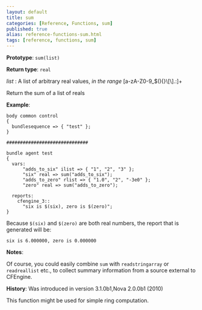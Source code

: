```yaml
---
layout: default
title: sum
categories: [Reference, Functions, sum]
published: true
alias: reference-functions-sum.html
tags: [reference, functions, sum]
---
```


**Prototype**: `sum(list)`

**Return type**: `real`

  
 *list* : A list of arbitrary real values, *in the range*
[a-zA-Z0-9\_\$(){}\\[\\].:]+   

Return the sum of a list of reals

**Example**:  
   

```cf3
body common control
{
  bundlesequence => { "test" };
}

##############################

bundle agent test
{
  vars:
      "adds_to_six" ilist => { "1", "2", "3" };
      "six" real => sum("adds_to_six");
      "adds_to_zero" rlist => { "1.0", "2", "-3e0" };
      "zero" real => sum("adds_to_zero");

  reports:
    cfengine_3::
      "six is $(six), zero is $(zero)";
}
```

Because `$(six)` and `$(zero)` are both real numbers, the report that is
generated will be:

```
six is 6.000000, zero is 0.000000
```

**Notes**:  
   
 Of course, you could easily combine `sum` with `readstringarray` or
`readreallist` etc., to collect summary information from a source
external to CFEngine.

**History**: Was introduced in version 3.1.0b1,Nova 2.0.0b1 (2010)

This function might be used for simple ring computation.
